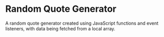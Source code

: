 # Random Quote Generator
A random quote generator created using JavaScript functions and event listeners, with data being fetched from a local array.
